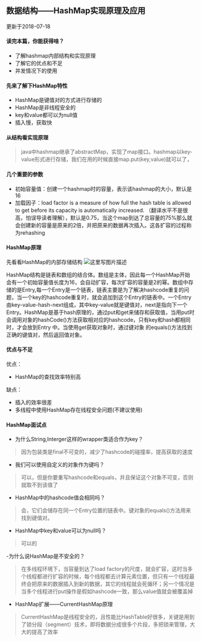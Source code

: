 ## 数据结构——HashMap实现原理及应用

更新于2018-07-18
#### 读完本篇，你能获得啥？
- 了解hashmap内部结构和实现原理
- 了解它的优点和不足
- 并发情况下的使用


#### 先来了解下HashMap特性
- HashMap是键值对的方式进行存储的
- HashMap是非线程安全的
- key和value都可以为null值
- 插入慢，获取快

#### 从结构看实现原理
> java中hashmap继承了abstractMap，实现了map接口。hashmap以key-value形式进行存储，我们在用的时候直接map.put(key,value)就可以了，

#### 几个重要的参数
-  初始容量值：创建一个hashmap时的容量，表示该hashmap的大小，默认是16
- 加载因子：load factor is a measure of how full the hash table is allowed to get before its capacity is automatically increased. （翻译水平不是很高，怕误导读者理解），默认是0.75，当这个map到达了总容量的75%那么就会创建新的容量是原来的2倍，并把原来的数据再次插入。这各扩容的过程称为rehashing
####  HashMap原理 
先看看HashMap的内部存储结构
![这里写图片描述](https://s1.ax1x.com/2018/07/17/PlQqm9.png)

HashMap结构是链表和数组的结合体。数组是主体，因此每一个HashMap开始会有一个初始容量值长度为16，会自动扩容，每次扩容的容量是2的幂。数组中存储的是Entry,每一个Entry是一个链表，链表主要是为了解决hashcode重复的问题，当一个key的hashcode重复时，就会追加到这个Entry的链表中。一个Entry由key-value-hash-next组成，其中key-value就是键值对，next是指向下一个Entry。HashMap是基于hash原理的，通过put和get来储存和获取值，当用put时会调用对象的hashCode()方法获取相对应的hashcode，只有key和hash都相同时，才会放到Entry 中。当使用get获取对象时，通过键对象   的equals()方法找到正确的键值对，然后返回值对象。

#### 优点与不足
优点：

- HashMap的查找效率特别高

缺点：
- 插入的效率很差
- 多线程中使用HashMap存在线程安全问题(不建议使用)
#### HashMap面试点
- 为什么String,Interger这样的wrapper类适合作为key？
> 因为包装类是final不可变的，减少了hashcode的碰撞率，提高获取的速度

- 我们可以使用自定义的对象作为键吗？
> 可以，但是你要重写hashcode和equals，并且保证这个对象不可变，否则就取不到该值了

- HashMap中的hashcode值会相同吗？
> 会，它们会储存在同一个Entry位置的链表中。键对象的equals()方法用来找到键值对。

- HashMap中key和value可以为null吗？
> 可以的

-为什么说HashMap是不安全的？
> 在多线程环境下，当容量到达了load factory的尺度，就会扩容，这时当多个线程都进行扩容的时候，每个线程都去计算元素位置，但只有一个线程最终会把原来的数据插入到新的数据，其它的线程就会死循环；另一个情况是当多个线程进行put操作是假如hashcode一致，那么value值就会被覆盖掉



- HashMap扩展——CurrentHashMap原理
> CurrentHashMap是线程安全的，且性能比HashTable好很多，关键是用到了锁分段（segment）技术，即将数据分成很多个片段，多把锁来管理，大大的提高了效率



